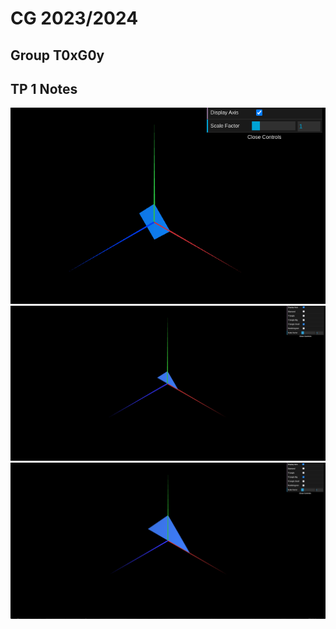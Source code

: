 # CG 2023/2024

## Group T0xG0y

## TP 1 Notes


![Diamond](screenshots/CG-t12g03-tp1-0.png)
![Triangle Small](screenshots/CG-t12g03-tp1-1-1.png)
![Triangle Big](screenshots/CG-t12g03-tp1-1-2.png)
